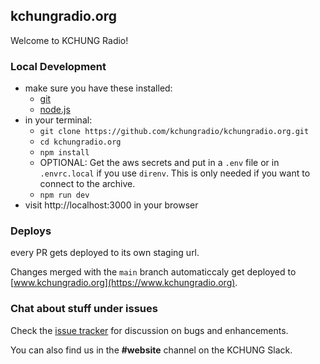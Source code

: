 ## kchungradio.org

Welcome to KCHUNG Radio!

### Local Development

- make sure you have these installed:
  - [git](https://git-scm.com/downloads)
  - [node.js](https://nodejs.org)
- in your terminal:
  - `git clone https://github.com/kchungradio/kchungradio.org.git`
  - `cd kchungradio.org`
  - `npm install`
  - OPTIONAL: Get the aws secrets and put in a `.env` file or in `.envrc.local` if you use `direnv`. This is only needed if you want to connect to the archive.
  - `npm run dev`
- visit http://localhost:3000 in your browser

### Deploys

every PR gets deployed to its own staging url.

Changes merged with the `main` branch automaticcaly get deployed to [www.kchungradio.org](https://www.kchungradio.org).

### Chat about stuff under issues

Check the [issue tracker](https://github.com/kchungradio/kchungradio.org/issues) for discussion on bugs and enhancements.

You can also find us in the **#website** channel on the KCHUNG Slack.
